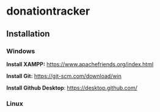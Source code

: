 # donationtracker

## Installation

### Windows

**Install XAMPP:** https://www.apachefriends.org/index.html

**Install Git:** https://git-scm.com/download/win

**Install Github Desktop**: https://desktop.github.com/



### Linux
